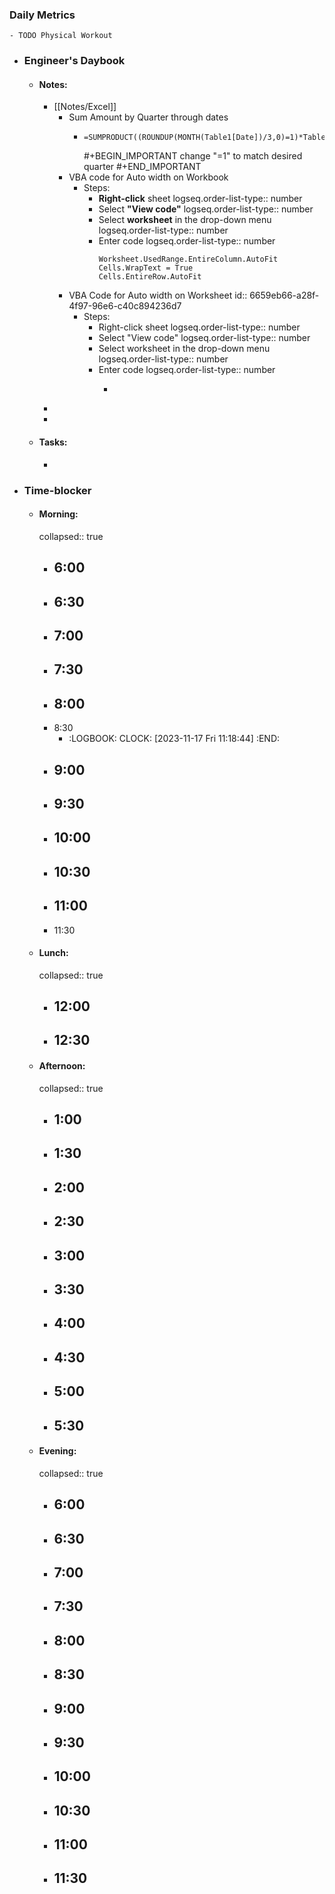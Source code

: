 ### Daily Metrics
	- TODO Physical Workout
- ### Engineer's Daybook
	- #### Notes:
		- [[Notes/Excel]]
			- Sum Amount by Quarter through dates
				- ``` 
				  =SUMPRODUCT((ROUNDUP(MONTH(Table1[Date])/3,0)=1)*Table1[Amount])
				  ```
				  #+BEGIN_IMPORTANT
				  change "=1" to match desired quarter
				  #+END_IMPORTANT
			- VBA code for Auto width on Workbook
				- Steps:
					- **Right-click** sheet
					  logseq.order-list-type:: number
					- Select **"View code"**
					  logseq.order-list-type:: number
					- Select **worksheet** in the drop-down menu
					  logseq.order-list-type:: number
					- Enter code 
					  logseq.order-list-type:: number
					  ``` 
					  Worksheet.UsedRange.EntireColumn.AutoFit
					  Cells.WrapText = True
					  Cells.EntireRow.AutoFit
					  ```
			- VBA Code for Auto width on Worksheet
			  id:: 6659eb66-a28f-4f97-96e6-c40c894236d7
				- Steps:
					- Right-click sheet
					  logseq.order-list-type:: number
					- Select "View code"
					  logseq.order-list-type:: number
					- Select worksheet in the drop-down menu
					  logseq.order-list-type:: number
					- Enter code
					  logseq.order-list-type:: number
						- ``` 
						  
						  ```
		-
		-
	- #### Tasks:
		-
- ### Time-blocker
	- #### Morning:
	  collapsed:: true
		- 6:00
			-
		- 6:30
			-
		- 7:00
			-
		- 7:30
			-
		- 8:00
			-
		- 8:30
			- :LOGBOOK:
			  CLOCK: [2023-11-17 Fri 11:18:44]
			  :END:
		- 9:00
			-
		- 9:30
			-
		- 10:00
			-
		- 10:30
			-
		- 11:00
			-
		- 11:30
	- #### Lunch:
	  collapsed:: true
		- 12:00
			-
		- 12:30
			-
	- #### Afternoon:
	  collapsed:: true
		- 1:00
			-
		- 1:30
			-
		- 2:00
			-
		- 2:30
			-
		- 3:00
			-
		- 3:30
			-
		- 4:00
			-
		- 4:30
			-
		- 5:00
			-
		- 5:30
			-
	- #### Evening:
	  collapsed:: true
		- 6:00
			-
		- 6:30
			-
		- 7:00
			-
		- 7:30
			-
		- 8:00
			-
		- 8:30
			-
		- 9:00
			-
		- 9:30
			-
		- 10:00
			-
		- 10:30
			-
		- 11:00
			-
		- 11:30
			-